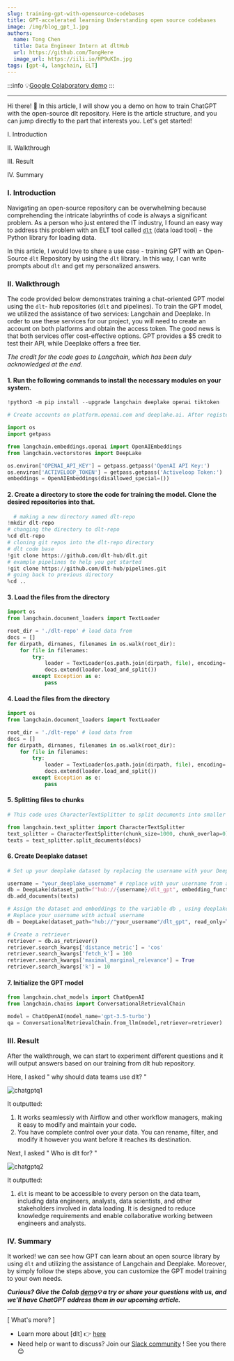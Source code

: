 ```yaml
---
slug: training-gpt-with-opensource-codebases
title: GPT-accelerated learning Understanding open source codebases
image: /img/blog_gpt_1.jpg
authors:
  name: Tong Chen
  title: Data Engineer Intern at dltHub
  url: https://github.com/TongHere
  image_url: https://iili.io/HP9uKIn.jpg
tags: [gpt-4, langchain, ELT]
---
```


:::info
💡[Google Colaboratory demo](https://colab.research.google.com/drive/1KU1G_08Yihh5p-o1BsCuhA1OkH5zwgkf?usp=sharing)
:::

---

Hi there! 👋
In this article, I will show you a demo on how to train ChatGPT with the open-source dlt repository. Here is the article structure, and you can jump directly to the part that interests you. Let's get started!


I. 
Introduction

II. Walkthrough
                                                                
III.                                                             Result                                                           
                                                      
IV. Summary          

### I. Introduction
Navigating an open-source repository can be overwhelming because comprehending the intricate labyrinths of code is always a significant problem. As a person who just entered the IT industry, I found an easy way to address this problem with an ELT tool called [`dlt`](https://dlthub.com/docs/intro) (data load tool) - the Python library for loading data.

In this article, I would love to share a use case - training GPT with an Open-Source `dlt` Repository by using the `dlt` library. In this way, I can write prompts about `dlt` and get my personalized answers.

### II. Walkthrough

The code provided below demonstrates training a chat-oriented GPT model using the `dlt`- hub repositories (`dlt` and pipelines). To train the GPT model, we utilized the assistance of two services: Langchain and Deeplake. In order to use these services for our project, you will need to create an account on both platforms and obtain the access token. The good news is that both services offer cost-effective options. GPT provides a $5 credit to test their API, while Deeplake offers a free tier. 

*The credit for the code goes to Langchain, which has been duly acknowledged at the end.*


 #### 1. Run the following commands to install the necessary modules on your system.



```python
!python3 -m pip install --upgrade langchain deeplake openai tiktoken

# Create accounts on platform.openai.com and deeplake.ai. After registering, retrieve the access tokens for both platforms and securely store them for use in the next step. Enter the access tokens grabbed in the last step and enter them when prompted

import os
import getpass

from langchain.embeddings.openai import OpenAIEmbeddings
from langchain.vectorstores import DeepLake

os.environ['OPENAI_API_KEY'] = getpass.getpass('OpenAI API Key:')
os.environ['ACTIVELOOP_TOKEN'] = getpass.getpass('Activeloop Token:')
embeddings = OpenAIEmbeddings(disallowed_special=())
```

#### 2. Create a directory to store the code for training the model. Clone the desired repositories into that.

```python
  # making a new directory named dlt-repo
!mkdir dlt-repo
# changing the directory to dlt-repo 
%cd dlt-repo 
# cloning git repos into the dlt-repo directory
# dlt code base
!git clone https://github.com/dlt-hub/dlt.git
# example pipelines to help you get started
!git clone https://github.com/dlt-hub/pipelines.git
# going back to previous directory
%cd .. 
```

#### 3. Load the files from the directory 
```python 
import os
from langchain.document_loaders import TextLoader

root_dir = './dlt-repo' # load data from 
docs = []
for dirpath, dirnames, filenames in os.walk(root_dir):
    for file in filenames:
        try: 
            loader = TextLoader(os.path.join(dirpath, file), encoding='utf-8')
            docs.extend(loader.load_and_split())
        except Exception as e: 
            pass
```
#### 4. Load the files from the directory  
```python   
import os
from langchain.document_loaders import TextLoader

root_dir = './dlt-repo' # load data from 
docs = []
for dirpath, dirnames, filenames in os.walk(root_dir):
    for file in filenames:
        try: 
            loader = TextLoader(os.path.join(dirpath, file), encoding='utf-8')
            docs.extend(loader.load_and_split())
        except Exception as e: 
            pass
```

#### 5. Splitting files to chunks  
```python 
# This code uses CharacterTextSplitter to split documents into smaller chunksbased on character count and store the resulting chunks in the texts variable.

from langchain.text_splitter import CharacterTextSplitter
text_splitter = CharacterTextSplitter(chunk_size=1000, chunk_overlap=0)
texts = text_splitter.split_documents(docs)
```
#### 6. Create Deeplake dataset  
```python 
# Set up your deeplake dataset by replacing the username with your Deeplake account and setting the dataset name. For example if the deeplakes username is “your_name” and the dataset is “dlt-hub-dataset” 

username = "your_deeplake_username" # replace with your username from app.activeloop.ai
db = DeepLake(dataset_path=f"hub://{username}/dlt_gpt", embedding_function=embeddings, public=True) #dataset would be publicly available
db.add_documents(texts) 

# Assign the dataset and embeddings to the variable db , using deeplake dataset.
# Replace your_username with actual username
db = DeepLake(dataset_path="hub://"your_username"/dlt_gpt", read_only=True, embedding_function=embeddings)

# Create a retriever
retriever = db.as_retriever()
retriever.search_kwargs['distance_metric'] = 'cos'
retriever.search_kwargs['fetch_k'] = 100
retriever.search_kwargs['maximal_marginal_relevance'] = True
retriever.search_kwargs['k'] = 10
```
#### 7. Initialize the GPT model 
```python 
from langchain.chat_models import ChatOpenAI
from langchain.chains import ConversationalRetrievalChain

model = ChatOpenAI(model_name='gpt-3.5-turbo') 
qa = ConversationalRetrievalChain.from_llm(model,retriever=retriever)
```
### III.                                                             Result   
After the walkthrough, we can start to experiment different questions and it will output answers based on our training from dlt hub repository. 
 
Here, I asked " why should data teams use dlt? " 

![chatgptq1](\img\chatgptQ1.png)  

It outputted:

1. It works seamlessly with Airflow and other workflow managers, making it easy to modify and maintain your code.
2. You have complete control over your data. You can rename, filter, and modify it however you want before it reaches its destination.


Next, I asked " Who is dlt for? "  

![chatgptq2](\img\chatgptQ2..png)  

It outputted:
1. `dlt` is meant to be accessible to every person on the data team, including data engineers, analysts, data scientists, and other stakeholders involved in data loading. It is designed to reduce knowledge requirements and enable collaborative working between engineers and analysts.

### IV. Summary  
 
It worked! we can see how GPT can learn about an open source library by using `dlt` and utilizing the assistance of Langchain and Deeplake. Moreover, by simply follow the steps above, you can customize the GPT model training to your own needs.

***Curious? Give the Colab [demo](https://colab.research.google.com/drive/1KU1G_08Yihh5p-o1BsCuhA1OkH5zwgkf?usp=sharing)💡 a try or share your questions with us, and we'll have ChatGPT address them in our upcoming article.***

*** 
[ What's more? ]
- Learn more about [dlt] 👉 [here](https://dlthub.com/docs/intro) 
- Need help or want to discuss? Join our [Slack community](https://dlthub-community.slack.com/ssb/redirect) ! See you there 😊

